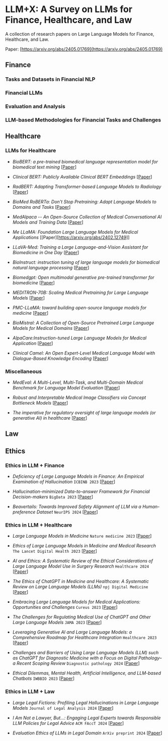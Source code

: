 # LLM+X: A Survey on LLMs for Finance, Healthcare, and Law
A collection of research papers on Large Language Models for Finance, Healthcare, and Law.

Paper: [https://arxiv.org/abs/2405.01769](https://arxiv.org/abs/2405.01769)

## Finance

### Tasks and Datasets in Financial NLP

### Financial LLMs

### Evaluation and Analysis

### LLM-based Methodologies for Financial Tasks and Challenges


## Healthcare

### LLMs for Healthcare

- _BioBERT: a pre-trained biomedical language representation model for biomedical text mining_ [[Paper](https://academic.oup.com/bioinformatics/article/36/4/1234/5566506)]

- _Clinical BERT: Publicly Available Clinical BERT Embeddings_ [[Paper](https://arxiv.org/abs/1904.03323)]

- _RadBERT: Adapting Transformer-based Language Models to Radiology_ [[Paper](https://pubs.rsna.org/doi/full/10.1148/ryai.210258)]

- _BioMed RoBERTa: Don't Stop Pretraining: Adapt Language Models to Domains and Tasks_ [[Paper](https://arxiv.org/abs/2004.10964)]

- _MedAlpaca -- An Open-Source Collection of Medical Conversational AI Models and Training Data_ [[Paper](https://arxiv.org/abs/2304.08247)]

- _Me LLaMA: Foundation Large Language Models for Medical Applications_ [[Paper][https://arxiv.org/abs/2402.12749]]

- _LLaVA-Med: Training a Large Language-and-Vision Assistant for Biomedicine in One Day_ [[Paper](https://proceedings.neurips.cc/paper_files/paper/2023/hash/5abcdf8ecdcacba028c6662789194572-Abstract-Datasets_and_Benchmarks.html)]

- _BioInstruct: instruction tuning of large language models for biomedical natural language processing_ [[Paper](https://academic.oup.com/jamia/advance-article-abstract/doi/10.1093/jamia/ocae122/7687618)]

- _Biomedgpt: Open multimodal generative pre-trained transformer for biomedicine_ [[Paper](https://arxiv.org/abs/2308.09442)]

- _MEDITRON-70B: Scaling Medical Pretraining for Large Language Models_ [[Paper](https://arxiv.org/abs/2311.16079)]

- _PMC-LLaMA: toward building open-source language models for medicine_ [[Paper](https://academic.oup.com/jamia/advance-article-abstract/doi/10.1093/jamia/ocae045/7645318)]

- _BioMistral: A Collection of Open-Source Pretrained Large Language Models for Medical Domains_ [[Paper](https://arxiv.org/abs/2402.10373)]

- _AlpaCare:Instruction-tuned Large Language Models for Medical Application_ [[Paper](https://arxiv.org/abs/2310.14558)]

- _Clinical Camel: An Open Expert-Level Medical Language Model with Dialogue-Based Knowledge Encoding_ [[Paper](https://arxiv.org/abs/2305.12031)]

### Miscellaneous

- _MedEval: A Multi-Level, Multi-Task, and Multi-Domain Medical Benchmark for Language Model Evaluation_ [[Paper](https://arxiv.org/abs/2310.14558)]

- _Robust and Interpretable Medical Image Classifiers via Concept Bottleneck Models_ [[Paper](https://arxiv.org/abs/2310.03182)]

- _The imperative for regulatory oversight of large language models (or generative AI) in healthcare_ [[Paper](https://www.nature.com/articles/s41746-023-00873-0)]

## Law

## Ethics

### Ethics in LLM + Finance

- _Deficiency of Large Language Models in Finance: An Empirical Examination of Hallucination_ ```ICBINB 2023``` [[Paper](https://openreview.net/forum?id=SGiQxu8zFL)]

- _Hallucination-minimized Data-to-answer Framework for Financial Decision-makers_ ```BigData 2023``` [[Paper](https://arxiv.org/pdf/2311.07592)]

- _Beavertails: Towards Improved Safety Alignment of LLM via a Human-preference Dataset_ ```NeurIPS 2024``` [[Paper](https://proceedings.neurips.cc/paper_files/paper/2023/file/4dbb61cb68671edc4ca3712d70083b9f-Paper-Datasets_and_Benchmarks.pdf)] 

### Ethics in LLM + Healthcare

- _Large Language Models in Medicine_ ```Nature medicine 2023``` [[Paper](https://drive.google.com/file/d/1FKEGsSZ9GYOeToeKpxB4m3atGRbC-TSm/view)]

- _Ethics of Large Language Models in Medicine and Medical Research_ ```The Lancet Digital Health 2023``` [[Paper](https://www.thelancet.com/journals/landig/article/PIIS2589-7500(23)00083-3/fulltext)]

- _AI and Ethics: A Systematic Review of the Ethical Considerations of Large Language Model Use in Surgery Research_ ```Healthcare 2024``` [[Paper](https://www.mdpi.com/2227-9032/12/8/825)]

- _The Ethics of ChatGPT in Medicine and Healthcare: A Systematic Review on Large Language Models (LLMs)_ ```npj Digital Medicine``` [[Paper](https://www.nature.com/articles/s41746-024-01157-x)]

- _Embracing Large Language Models for Medical Applications: Opportunities and Challenges_ ```Cureus 2023``` [[Paper](https://www.ncbi.nlm.nih.gov/pmc/articles/PMC10292051/)]

- _The Challenges for Regulating Medical Use of ChatGPT and Other Large Language Models_ ```JAMA 2023``` [[Paper](https://jamanetwork.com/journals/jama/article-abstract/2807167)]

- _Leveraging Generative AI and Large Language Models: a Comprehensive Roadmap for Healthcare Integration_ ```Healthcare 2023``` [[Paper](https://www.mdpi.com/2227-9032/11/20/2776)]

- _Challenges and Barriers of Using Large Language Models (LLM) such as ChatGPT for Diagnostic Medicine with a Focus on Digital Pathology–a Recent Scoping Review_ ```Diagnostic pathology 2024``` [[Paper](https://link.springer.com/article/10.1186/s13000-024-01464-7)]

- _Ethical Dilemmas, Mental Health, Artificial Intelligence, and LLM-based Chatbots_ ```IWBBIO 2023``` [[Paper](https://link.springer.com/chapter/10.1007/978-3-031-34960-7_22)]


### Ethics in LLM + Law

- _Large Legal Fictions: Profiling Legal Hallucinations in Large Language Models_ ```Journal of Legal Analysis 2024``` [[Paper](https://academic.oup.com/jla/article-abstract/16/1/64/7699227)]

- _I Am Not a Lawyer, But...: Engaging Legal Experts towards Responsible LLM Policies for Legal Advice_ ```ACM FAccT 2024``` [[Paper](https://dl.acm.org/doi/pdf/10.1145/3630106.3659048)]

- _Evaluation Ethics of LLMs in Legal Domain_ ```ArXiv preprint 2024``` [[Paper](https://arxiv.org/pdf/2403.11152)]
